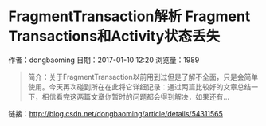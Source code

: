 # FragmentTransaction解析 Fragment Transactions和Activity状态丢失
作者：dongbaoming
日期：2017-01-10 12:20
浏览量：1989
> 简介：关于FragmentTransaction以前用到过但是了解不全面，只是会简单使用。今天再次碰到所在在此将它详细记录：通过两篇比较好的文章总结一下，相信看完这两篇文章你暂时的问题都会得到解决，如果还有...

 链接：http://blog.csdn.net/dongbaoming/article/details/54311565
